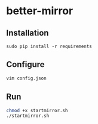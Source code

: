 # better-mirror

## Installation
```pip
sudo pip install -r requirements
```
## Configure
```bash
vim config.json
```

## Run
```bash
chmod +x startmirror.sh
./startmirror.sh
```